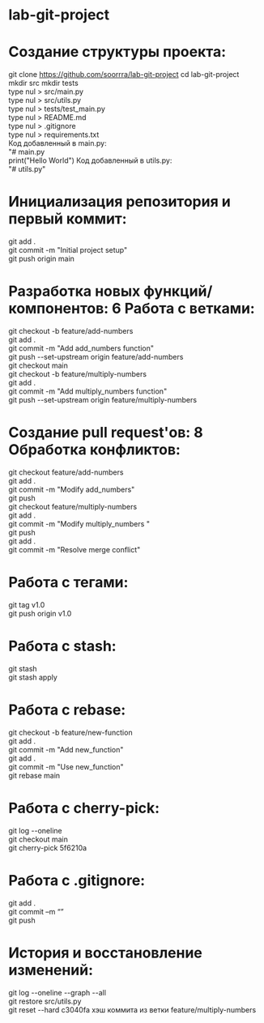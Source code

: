 # lab-git-project

# Создание структуры проекта:
git clone https://github.com/soorrra/lab-git-project 
cd lab-git-project  
mkdir src 
mkdir tests  
type nul > src/main.py  
type nul > src/utils.py  
type nul > tests/test_main.py  
type nul > README.md  
type nul > .gitignore  
type nul > requirements.txt  
Код добавленный в main.py:  
"# main.py  
print("Hello World")
Код добавленный в utils.py:  
"# utils.py"  
# Инициализация репозитория и первый коммит:
git add .  
git commit -m "Initial project setup"  
git push origin main  
# Разработка новых функций/компонентов: 6 Работа с ветками:
git checkout -b feature/add-numbers  
git add .  
git commit -m "Add add_numbers function"  
git push --set-upstream origin feature/add-numbers  
git checkout main  
git checkout -b feature/multiply-numbers  
git add .  
git commit -m "Add multiply_numbers function"  
git push --set-upstream origin feature/multiply-numbers  
# Создание pull request'ов:  8 Обработка конфликтов:
git checkout feature/add-numbers  
git add .  
git commit -m "Modify add_numbers"  
git push  
git checkout feature/multiply-numbers  
git add .  
git commit -m "Modify multiply_numbers "  
git push  
git add .  
git commit -m "Resolve merge conflict"  
# Работа с тегами:
git tag v1.0  
git push origin v1.0  
# Работа с stash:
git stash  
git stash apply  
# Работа с rebase:
git checkout -b feature/new-function  
git add .  
git commit -m "Add new_function"  
git add .  
git commit -m "Use new_function"  
git rebase main  
# Работа с cherry-pick:
git log --oneline  
git checkout main  
git cherry-pick 5f6210a
# Работа с .gitignore:
git add .  
git commit –m “”  
git push  
# История и восстановление изменений:
git log --oneline --graph --all  
git restore src/utils.py  
git reset --hard c3040fa хэш коммита из ветки feature/multiply-numbers  
